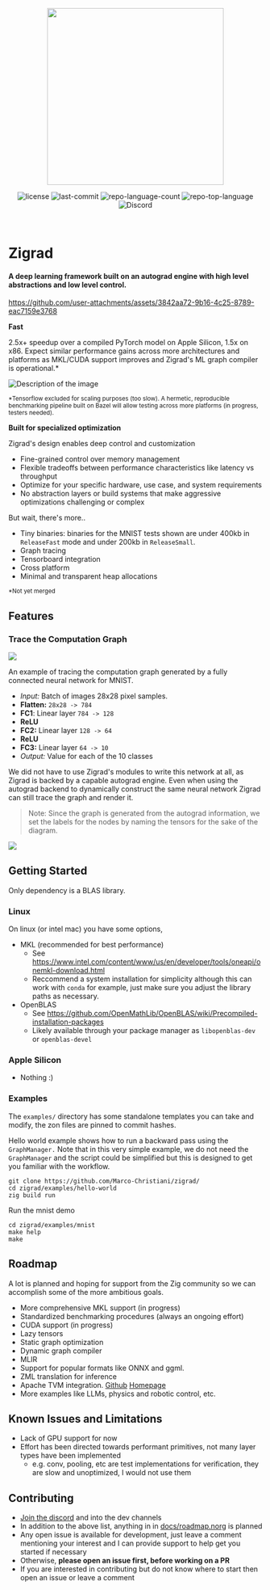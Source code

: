 <p align="center">
  <img src="./docs/zg-logo.svg" width=350>
</p>

<p align="center">
	<img src="https://img.shields.io/github/license/Marco-Christiani/zigrad?style=flat&logo=opensourceinitiative" alt="license">
	<img src="https://img.shields.io/github/last-commit/Marco-Christiani/zigrad?style=flat&logo=git&logoColor=white" alt="last-commit">
	<img src="https://img.shields.io/github/languages/count/Marco-Christiani/zigrad?style=flat" alt="repo-language-count">
	<img src="https://img.shields.io/github/languages/top/Marco-Christiani/zigrad?style=flat&color=F7A41D" alt="repo-top-language">
	<!-- <img src="https://img.shields.io/badge/Zig-F7A41D.svg?style=flat&logo=Zig&logoColor=white" alt="Zig"> -->
	<!-- 1325584101809324113 -->
	<img alt="Discord" src="https://img.shields.io/discord/1325584101809324113?style=flat">
</p>
<br>

# Zigrad
#### A deep learning framework built on an autograd engine with high level abstractions and low level control.


https://github.com/user-attachments/assets/3842aa72-9b16-4c25-8789-eac7159e3768



**Fast**
<!-- benchmarks -->

2.5x+ speedup over a compiled PyTorch model on Apple Silicon, 1.5x on x86. Expect similar performance gains across more architectures and platforms as MKL/CUDA support improves and Zigrad's ML graph compiler is operational.*
<!-- link to a benchmarking page -->
<!-- only need one of the bm plots, probably fast vs fast since that requires the least explanation -->

<picture>
  <source media="(prefers-color-scheme: light)" srcset="docs/zg_mnist_zg_torch_perf.svg">
  <source media="(prefers-color-scheme: dark)" srcset="docs/zg_mnist_zg_torch_perf_dark.svg" >
  <img alt="Description of the image" src="docs/zg_mnist_zg_torch_perf.svg">
</picture>
<!-- ![](./docs/zg_mnist_zg_torch_perf_0_speedupzigrad_pytorch_plotly.svg) -->

<sub>*Tensorflow excluded for scaling purposes (too slow). A hermetic, reproducible benchmarking pipeline built on Bazel will allow testing across more platforms (in progress, testers needed).</sub>

**Built for specialized optimization**

Zigrad's design enables deep control and customization

- Fine-grained control over memory management
- Flexible tradeoffs between performance characteristics like latency vs throughput
- Optimize for your specific hardware, use case, and system requirements
- No abstraction layers or build systems that make aggressive optimizations challenging or complex

But wait, there's more..

- Tiny binaries: binaries for the MNIST tests shown are under 400kb in `ReleaseFast` mode and under 200kb in `ReleaseSmall`.
- Graph tracing
- Tensorboard integration
- Cross platform
- Minimal and transparent heap allocations
<!-- Scalar API -->

<sub>*Not yet merged</sub>

## Features

### Trace the Computation Graph

![](./docs/comp_graph_mnist_simple_noag.svg)

An example of tracing the computation graph generated by a fully connected neural network for MNIST.

- *Input:* Batch of images 28x28 pixel samples.
- **Flatten:** `28x28 -> 784`
- **FC1**: Linear layer `784 -> 128`
- **ReLU**
- **FC2:** Linear layer `128 -> 64`
- **ReLU**
- **FC3:** Linear layer `64 -> 10`
- *Output:* Value for each of the 10 classes


We did not have to use Zigrad's modules to write this network at all, as Zigrad is backed by a capable autograd engine. Even when using the autograd backend to dynamically construct the same neural network Zigrad can still trace the graph and render it.

  > Note: Since the graph is generated from the autograd information, we set the labels for the nodes by naming the tensors for the sake of the diagram.

![](./docs/comp_graph_mnist_simple_ag.svg)

## Getting Started

Only dependency is a BLAS library.

### Linux

On linux (or intel mac) you have some options,

- MKL (recommended for best performance)
  - See https://www.intel.com/content/www/us/en/developer/tools/oneapi/onemkl-download.html
  - Reccommend a system installation for simplicity although this can work with `conda` for example, just make sure you adjust the library paths as necessary.
- OpenBLAS
  - See https://github.com/OpenMathLib/OpenBLAS/wiki/Precompiled-installation-packages
  - Likely available through your package manager as `libopenblas-dev` or `openblas-devel`

### Apple Silicon

- Nothing :)

### Examples

The `examples/` directory has some standalone templates you can take and modify, the zon files are pinned to commit hashes.

Hello world example shows how to run a backward pass using the `GraphManager.` Note that in this very simple example, we do not need the `GraphManager` and the script could be simplified but this is designed to get you familiar with the workflow.

```shell
git clone https://github.com/Marco-Christiani/zigrad/
cd zigrad/examples/hello-world
zig build run
```

Run the mnist demo

```shell
cd zigrad/examples/mnist
make help
make
```

## Roadmap

A lot is planned and hoping for support from the Zig community so we can accomplish some of the more ambitious goals.

- More comprehensive MKL support (in progress)
- Standardized benchmarking procedures (always an ongoing effort)
- CUDA support (in progress)
- Lazy tensors
- Static graph optimization
- Dynamic graph compiler
- MLIR
- Support for popular formats like ONNX and ggml.
- ZML translation for inference
- Apache TVM integration. [Github](https://github.com/apache/tvm/) [Homepage](https://tvm.apache.org)
- More examples like LLMs, physics and robotic control, etc.

## Known Issues and Limitations

- Lack of GPU support for now
- Effort has been directed towards performant primitives, not many layer types have been implemented
  - e.g. conv, pooling, etc are test implementations for verification, they are slow and unoptimized, I would not use them

## Contributing

- [Join the discord](https://discord.gg/JWSSfWj3Uf) and into the dev channels
- In addition to the above list, anything in in [docs/roadmap.norg](docs/roadmap.norg) is planned
- Any open issue is available for development, just leave a comment mentioning your interest and I can provide support to help get you started if necessary
- Otherwise, **please open an issue first, before working on a PR**
- If you are interested in contributing but do not know where to start then open an issue or leave a comment
